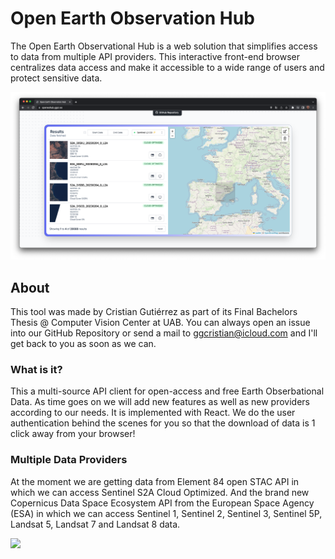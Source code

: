 # Open Earth Observation Hub

The Open Earth Observational Hub is a web solution that simplifies access to data from multiple API providers. This interactive front-end browser centralizes data access and make it accessible to a wide range of users and protect sensitive data.

![Screenshot of the app](https://github.com/ggcr/open-EO-hub/blob/main/public/showcase_img.png)

## About
This tool was made by Cristian Gutiérrez as part of its Final Bachelors Thesis @ Computer Vision Center at UAB. You can always open an issue into our GitHub Repository or send a mail to ggcristian@icloud.com and I'll get back to you as soon as we can.

### What is it?

This a multi-source API client for open-access and free Earth Obserbational Data. As time goes on we will add new features as well as new providers according to our needs. It is implemented with React. We do the user authentication behind the scenes for you so that the download of data is 1 click away from your browser!

### Multiple Data Providers

At the moment we are getting data from Element 84 open STAC API in which we can access Sentinel S2A Cloud Optimized. And the brand new Copernicus Data Space Ecosystem API from the European Space Agency (ESA) in which we can access Sentinel 1, Sentinel 2, Sentinel 3, Sentinel 5P, Landsat 5, Landsat 7 and Landsat 8 data.

![](https://i.gyazo.com/90f2ce753aaa50f4823d601e6f30369d.png)

